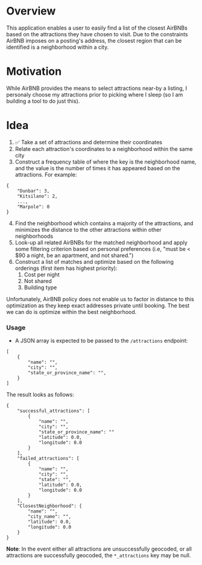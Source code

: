 # Overview

This application enables a user to easily find a list of the closest AirBNBs based on the attractions they have chosen to visit.  Due to the constraints AirBNB imposes on a posting's address, the closest region that can be identified is a neighborhood within a city.

# Motivation

While AirBNB provides the means to select attractions near-by a listing, I personaly choose my attractions prior to picking where I sleep (so I am building a tool to do just this).

# Idea
1. ✅ Take a set of attractions and determine their coordinates
2. Relate each attraction's coordinates to a neighborhood within the same city
3. Construct a frequency table of where the key is the neighborhood name, and the value is the number of times it has appeared based on the attractions. For example:
```
{
    "Dunbar": 3,
    "Kitsilano": 2,
    ...,
    "Marpole": 0
}
```
4. Find the neighborhood which contains a majority of the attractions, and minimizes the distance to the other attractions within other neighborhoods
5. Look-up all related AirBNBs for the matched neighborhood and apply some filtering criterion based on personal preferences (i.e, "must be < $90 a night, be an apartment, and not shared.")
6. Construct a list of matches and optimize based on the following orderings (first item has highest priority):
    1. Cost per night
    2. Not shared
    3. Building type

Unfortunately, AirBNB policy does not enable us to factor in distance to this optimization as they keep exact addresses private until booking. The best we can do is optimize within the best neighborhood.

### Usage
- A JSON array is expected to be passed to the `/attractions` endpoint:
```
[
    {
        "name": "",
        "city": "",
        "state_or_province_name": "",
    }
]
```

The result looks as follows:
```
{
    "successful_attractions": [
        {
            "name": "",
            "city": "",
            "state_or_province_name": ""
            "latitude": 0.0,
            "longitude": 0.0
        }
    ],
    "failed_attractions": [
        {
            "name": "",
            "city": "",
            "state": "",
            "latitude": 0.0,
            "longitude": 0.0
        }
    ],
    "ClosestNeighborhood": {
        "name": "",
        "city_name": "",
        "latitude": 0.0,
        "longitude": 0.0
    }
}
```

**Note**: In the event either all attractions are unsuccessfully geocoded, or all attractions are successfully geocoded, the `*_attractions` key may be null.
